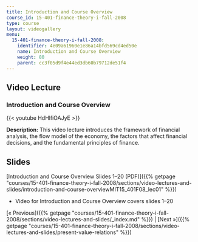```yaml
---
title: Introduction and Course Overview
course_id: 15-401-finance-theory-i-fall-2008
type: course
layout: videogallery
menu:
  15-401-finance-theory-i-fall-2008:
    identifier: 4e09a61960e1e86a14bfd569cd4ed50e
    name: Introduction and Course Overview
    weight: 80
    parent: cc3f05d9f4e44ed3db60b79712de51f4
---
```

Video Lecture
-------------

### Introduction and Course Overview

{{< youtube HdHlfiOAJyE >}}

**Description:** This video lecture introduces the framework of financial analysis, the flow model of the economy, the factors that affect financial decisions, and the fundamental principles of finance.

Slides
------

[Introduction and Course Overview Slides 1–20 (PDF)]({{% getpage "courses/15-401-finance-theory-i-fall-2008/sections/video-lectures-and-slides/introduction-and-course-overviewMIT15_401F08_lec01" %}})

*   Video for Introduction and Course Overview covers slides 1–20

[« Previous]({{% getpage "courses/15-401-finance-theory-i-fall-2008/sections/video-lectures-and-slides/_index.md" %}}) | [Next »]({{% getpage "courses/15-401-finance-theory-i-fall-2008/sections/video-lectures-and-slides/present-value-relations" %}})